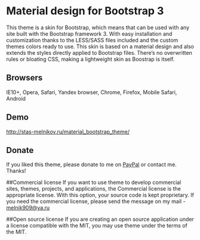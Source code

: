 # Material design for Bootstrap 3
This theme is a skin for Bootstrap, which means that can be used with any site built with the Bootstrap framework 3. With easy installation and customization thanks to the LESS/SASS files included and the custom themes colors ready to use. 
This skin is based on a material design and also extends the styles directly applied to Bootstrap files. There’s no overwritten rules or bloating CSS, making a lightweight skin as Boostrap is itself. 

## Browsers
IE10+, Opera, Safari, Yandex browser, Chrome, Firefox, Mobile Safari, Android

## Demo
http://stas-melnikov.ru/material_bootstrap_theme/

## Donate
If you liked this theme, please donate to me on <a href="https://www.paypal.me/melnik909" target="blank">PayPal</a> or contact me. Thanks!

##Commercial license
If you want to use theme to develop commercial sites, themes, projects, and applications, the Commercial license is the appropriate license. With this option, your source code is kept proprietary. If you need the commercial license, please send the message on my mail - melnik909@ya.ru

##Open source license
If you are creating an open source application under a license compatible with the MIT, you may use theme under the terms of the MIT.

